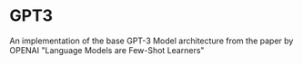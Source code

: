 # GPT3
An implementation of the base GPT-3 Model architecture from the paper by OPENAI "Language Models are Few-Shot Learners"
